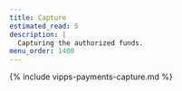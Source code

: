 ```yaml
---
title: Capture
estimated_read: 5
description: |
  Capturing the authorized funds.
menu_order: 1400
---
```


{% include vipps-payments-capture.md %}
